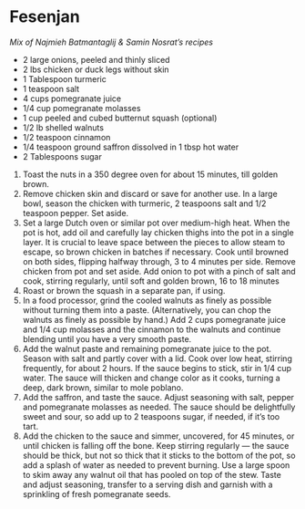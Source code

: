 Fesenjan
====
_Mix of Najmieh Batmantaglij & Samin Nosrat’s recipes_
* 2 large onions, peeled and thinly sliced
* 2 lbs chicken or duck legs without skin
* 1 Tablespoon turmeric
* 1 teaspoon salt
* 4 cups pomegranate juice
* 1/4 cup pomegranate molasses
* 1 cup peeled and cubed butternut squash (optional)
* 1/2 lb shelled walnuts
* 1/2 teaspoon cinnamon
* 1/4 teaspoon ground saffron dissolved in 1 tbsp hot water
* 2 Tablespoons sugar

1. Toast the nuts in a 350 degree oven for about 15 minutes, till golden brown.
2. Remove chicken skin and discard or save for another use. In a large bowl, season the chicken with turmeric, 2 teaspoons salt and 1/2 teaspoon pepper. Set aside.
3. Set a large Dutch oven or similar pot over medium-high heat. When the pot is hot, add oil and carefully lay chicken thighs into the pot in a single layer. It is crucial to leave space between the pieces to allow steam to escape, so brown chicken in batches if necessary. Cook until browned on both sides, flipping halfway through, 3 to 4 minutes per side. Remove chicken from pot and set aside. Add onion to pot with a pinch of salt and cook, stirring regularly, until soft and golden brown, 16 to 18 minutes
4. Roast or brown the squash in a separate pan, if using.
5. In a food processor, grind the cooled walnuts as finely as possible without turning them into a paste. (Alternatively, you can chop the walnuts as finely as possible by hand.) Add 2 cups pomegranate juice and 1/4 cup molasses and the cinnamon to the walnuts and continue blending until you have a very smooth paste.
6. Add the walnut paste and remaining pomegranate juice to the pot. Season with salt and partly cover with a lid. Cook over low heat, stirring frequently, for about 2 hours. If the sauce begins to stick, stir in 1/4 cup water. The sauce will thicken and change color as it cooks, turning a deep, dark brown, similar to mole poblano.
7. Add the saffron, and taste the sauce. Adjust seasoning with salt, pepper and pomegranate molasses as needed. The sauce should be delightfully sweet and sour, so add up to 2 teaspoons sugar, if needed, if it’s too tart.
8. Add the chicken to the sauce and simmer, uncovered, for 45 minutes, or until chicken is falling off the bone. Keep stirring regularly — the sauce should be thick, but not so thick that it sticks to the bottom of the pot, so add a splash of water as needed to prevent burning. Use a large spoon to skim away any walnut oil that has pooled on top of the stew. Taste and adjust seasoning, transfer to a serving dish and garnish with a sprinkling of fresh pomegranate seeds.
